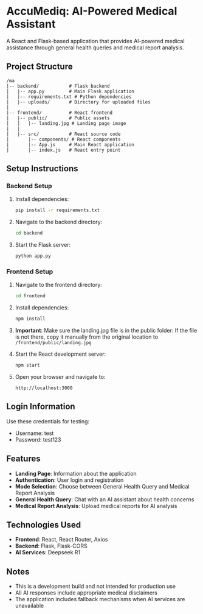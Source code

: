 # AccuMediq: AI-Powered Medical Assistant

A React and Flask-based application that provides AI-powered medical assistance through general health queries and medical report analysis.

## Project Structure

```
/ma
|-- backend/           # Flask backend
|   |-- app.py         # Main Flask application
|   |-- requirements.txt # Python dependencies
|   |-- uploads/       # Directory for uploaded files
|
|-- frontend/          # React frontend
|   |-- public/        # Public assets
|   |   |-- landing.jpg # Landing page image
|   |
|   |-- src/           # React source code
|       |-- components/ # React components
|       |-- App.js     # Main React application
|       |-- index.js   # React entry point
```

## Setup Instructions

### Backend Setup

1. Install dependencies:
   ```bash
   pip install -r requirements.txt
   ```

2. Navigate to the backend directory:
   ```bash
   cd backend
   ```

3. Start the Flask server:
   ```bash
   python app.py
   ```

### Frontend Setup

1. Navigate to the frontend directory:
   ```bash
   cd frontend
   ```

2. Install dependencies:
   ```bash
   npm install
   ```

3. **Important**: Make sure the landing.jpg file is in the public folder:
   If the file is not there, copy it manually from the original location to `/frontend/public/landing.jpg`

4. Start the React development server:
   ```bash
   npm start
   ```

5. Open your browser and navigate to:
   ```
   http://localhost:3000
   ```

## Login Information

Use these credentials for testing:

- Username: test
- Password: test123

## Features

- **Landing Page**: Information about the application
- **Authentication**: User login and registration
- **Mode Selection**: Choose between General Health Query and Medical Report Analysis
- **General Health Query**: Chat with an AI assistant about health concerns
- **Medical Report Analysis**: Upload medical reports for AI analysis

## Technologies Used

- **Frontend**: React, React Router, Axios
- **Backend**: Flask, Flask-CORS
- **AI Services**: Deepseek R1

## Notes

- This is a development build and not intended for production use
- All AI responses include appropriate medical disclaimers
- The application includes fallback mechanisms when AI services are unavailable
